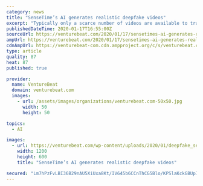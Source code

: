 ```yaml
---
category: news
title: "SenseTime’s AI generates realistic deepfake videos"
excerpt: "Typically only a scarce number of videos are available to train an AI system, and any method has to cope with large audio-video variations among subjects and the absence of knowledge about scene geometry, materials, lighting, and dynamics, To overcome these challenges, the team’s approach uses the expression parameter space, or the values ..."
publishedDateTime: 2020-01-17T16:55:00Z
sourceUrl: https://venturebeat.com/2020/01/17/sensetimes-ai-generates-realistic-deepfake-videos/
ampUrl: https://venturebeat.com/2020/01/17/sensetimes-ai-generates-realistic-deepfake-videos/amp/
cdnAmpUrl: https://venturebeat-com.cdn.ampproject.org/c/s/venturebeat.com/2020/01/17/sensetimes-ai-generates-realistic-deepfake-videos/amp/
type: article
quality: 87
heat: 87
published: true

provider:
  name: VentureBeat
  domain: venturebeat.com
  images:
    - url: /assets/images/organizations/venturebeat.com-50x50.jpg
      width: 50
      height: 50

topics:
  - AI

images:
  - url: https://venturebeat.com/wp-content/uploads/2020/01/deepfake_sensetime-e1579279865680.png?fit=1200%2C600&strip=all
    width: 1200
    height: 600
    title: "SenseTime’s AI generates realistic deepfake videos"

secured: "Lm7hPzFvLBI36B29nAU5XiUxa8Kt/IV645b6CCnThCG5Blo/KPSlaKckGBUpI7kETuvkXQpiMzHKRoDxh4R6HP207BdFQQIOXlZUp0A2weSl9m7qrp6yc4bQTOrBY9BqEhhSmHrZNKT+3ogzuD5Zs+5u6jbGavvBSCde/pNokHygn0tDwfoBJlCojgkIX/4+x5bCbAcsZhAzB8zsYQExxHWF7JPzq4QniJshuegPNuJAVIUbUO75cGAOX1axpr+8ok+o6tVePpMAc9MjgYOhHkIB17ZmGTDzuJehDYDN2XQJERjF2l+Z/CW8U/NFXdHl93yFNPddEYf9MCEf6jyNluZl+SMNN+k5Q+OaHykHB66yORDK/IMwzlyFKAcubzIBfyzMDL72EKmokm/1a9WgdoWsq3Opfs9z0kNRFnYa1HVjPvEbhAhxbzMkbaERdK9pQfU6ZEuedjEjWSDesQ7drQ==;b4XYJF2euHJ++AGqbEavhQ=="
---
```


